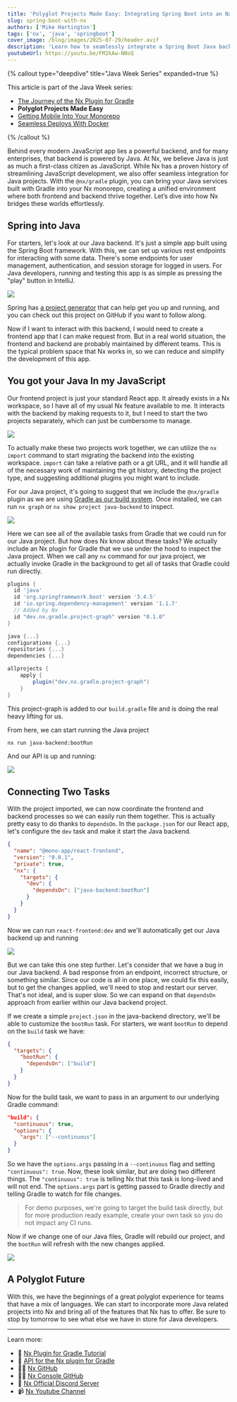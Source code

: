 ```yaml
---
title: 'Polyglot Projects Made Easy: Integrating Spring Boot into an Nx Workspace'
slug: spring-boot-with-nx
authors: ['Mike Hartington']
tags: ['nx', 'java', 'springboot']
cover_image: /blog/images/2025-07-29/header.avif
description: 'Learn how to seamlessly integrate a Spring Boot Java backend into an existing Nx monorepo with a React frontend—streamlining development, simplifying workflows, and enabling powerful fullstack coordination.'
youtubeUrl: https://youtu.be/FM2kAw-NNsQ
---
```


{% callout type="deepdive" title="Java Week Series" expanded=true %}

This article is part of the Java Week series:

- [The Journey of the Nx Plugin for Gradle](/blog/journey-of-the-nx-plugin-for-gradle)
- **Polyglot Projects Made Easy**
- [Getting Mobile Into Your Monorepo](/blog/android-and-nx)
- [Seamless Deploys With Docker](/blog/seamless-deploys-with-docker)

{% /callout %}

Behind every modern JavaScript app lies a powerful backend, and for many enterprises, that backend is powered by Java. At Nx, we believe Java is just as much a first-class citizen as JavaScript. While Nx has a proven history of streamlining JavaScript development, we also offer seamless integration for Java projects. With the `@nx/gradle` plugin, you can bring your Java services built with Gradle into your Nx monorepo, creating a unified environment where both frontend and backend thrive together. Let’s dive into how Nx bridges these worlds effortlessly.

## Spring into Java

For starters, let's look at our Java backend. It's just a simple app built using the Spring Boot framework. With this, we can set up various rest endpoints for interacting with some data. There's some endpoints for user management, authentication, and session storage for logged in users. For Java developers, running and testing this app is as simple as pressing the "play" button in IntelliJ.

![](/blog/images/2025-07-29/intellij.png)

Spring has [a project generator](https://start.spring.io/index.html) that can help get you up and running, and you can check out this project on GitHub if you want to follow along.

Now if I want to interact with this backend, I would need to create a frontend app that I can make request from. But in a real world situation, the frontend and backend are probably maintained by different teams. This is the typical problem space that Nx works in, so we can reduce and simplify the development of this app.

## You got your Java In my JavaScript

Our frontend project is just your standard React app. It already exists in a Nx workspace, so I have all of my usual Nx feature available to me. It interacts with the backend by making requests to it, but I need to start the two projects separately, which can just be cumbersome to manage.

![](/blog/images/2025-07-29/vscode.png)

To actually make these two projects work together, we can utilize the `nx import` command to start migrating the backend into the existing workspace. `import` can take a relative path or a git URL, and it will handle all of the necessary work of maintaining the git history, detecting the project type, and suggesting additional plugins you might want to include.

For our Java project, it's going to suggest that we include the `@nx/gradle` plugin as we are using [Gradle as our build system](https://gradle.org/). Once installed, we can run `nx graph` or `nx show project java-backend` to inspect.

![](/blog/images/2025-07-29/java-tasks.png)

Here we can see all of the available tasks from Gradle that we could run for our Java project. But how does Nx know about these tasks? We actually include an Nx plugin for Gradle that we use under the hood to inspect the Java project. When we call any `nx` command for our java project, we actually invoke Gradle in the background to get all of tasks that Gradle could run directly.

```groovy
plugins {
  id 'java'
  id 'org.springframework.boot' version '3.4.5'
  id 'io.spring.dependency-management' version '1.1.7'
  // Added by Nx
  id "dev.nx.gradle.project-graph" version "0.1.0"
}

java {...}
configurations {...}
repositories {...}
dependencies {...}

allprojects {
    apply {
        plugin("dev.nx.gradle.project-graph")
    }
}
```

This project-graph is added to our `build.gradle` file and is doing the real heavy lifting for us.

From here, we can start running the Java project

```bash
nx run java-backend:bootRun
```

And our API is up and running:

![](/blog/images/2025-07-29/backend-response.png)

## Connecting Two Tasks

With the project imported, we can now coordinate the frontend and backend processes so we can easily run them together. This is actually pretty easy to do thanks to `dependsOn`. In the `package.json` for our React app, let's configure the `dev` task and make it start the Java backend.

```json
{
  "name": "@mono-app/react-frontend",
  "version": "0.0.1",
  "private": true,
  "nx": {
    "targets": {
      "dev": {
        "dependsOn": ["java-backend:bootRun"]
      }
    }
  }
}
```

Now we can run `react-frontend:dev` and we'll automatically get our Java backend up and running

![](/blog/images/2025-07-29/react-java.png)

But we can take this one step further. Let's consider that we have a bug in our Java backend. A bad response from an endpoint, incorrect structure, or something similar. Since our code is all in one place, we could fix this easily, but to get the changes applied, we'll need to stop and restart our server. That's not ideal, and is super slow. So we can expand on that `dependsOn` approach from earlier within our Java backend project.

If we create a simple `project.json` in the java-backend directory, we'll be able to customize the `bootRun` task. For starters, we want `bootRun` to depend on the `build` task we have:

```json
{
  "targets": {
    "bootRun": {
      "dependsOn": ["build"]
    }
  }
}
```

Now for the build task, we want to pass in an argument to our underlying Gradle command:

```json
"build": {
  "continuous": true,
  "options": {
    "args": ["--continuous"]
  }
}
```

So we have the `options.args` passing in a `--continuous` flag and setting `"continuous": true`. Now, these look similar, but are doing two different things. The `"continuous": true` is telling Nx that this task is long-lived and will not end. The `options.args` part is getting passed to Gradle directly and telling Gradle to watch for file changes.

> For demo purposes, we're going to target the build task directly, but for more production ready example, create your own task so you do not impact any CI runs.

Now if we change one of our Java files, Gradle will rebuild our project, and the `bootRun` will refresh with the new changes applied.

![](/blog/images/2025-07-29/java-rebuilds.png)

## A Polyglot Future

With this, we have the beginnings of a great polyglot experience for teams that have a mix of languages. We can start to incorporate more Java related projects into Nx and bring all of the features that Nx has to offer. Be sure to stop by tomorrow to see what else we have in store for Java developers.

---

Learn more:

- 🌌 [Nx Plugin for Gradle Tutorial](/docs/getting-started/tutorials/gradle-tutorial)
- 📖 [API for the Nx plugin for Gradle](/docs/technologies/angular/guides/angular-nx-version-matrix)
- 👩‍💻 [Nx GitHub](https://github.com/nrwl/nx)
- 👩‍💻 [Nx Console GitHub](https://github.com/nrwl/nx-console)
- 💬 [Nx Official Discord Server](https://go.nx.dev/community)
- 📹 [Nx Youtube Channel](https://www.youtube.com/@nxdevtools)
